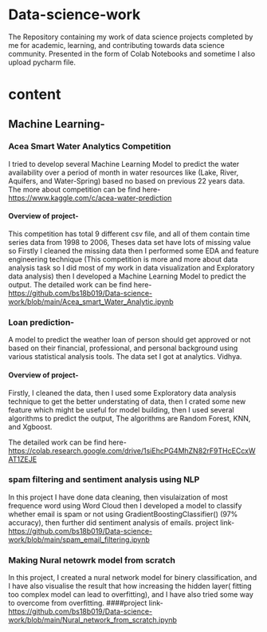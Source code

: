 # Data-science-work
The Repository containing my work of data science projects completed by me for academic, learning, and contributing towards data science community. Presented in the form of Colab Notebooks and sometime I also upload pycharm file.
# content
##




## Machine Learning-
### Acea Smart Water Analytics Competition
I tried to develop several Machine Learning Model to predict the water availability over a period of month in water resources like (Lake, River, Aquifers, and Water-Spring) based no based on previous 22 years data.
The more about competition can be find here- https://www.kaggle.com/c/acea-water-prediction
#### Overview of project-
This competition has total 9 different csv file, and all of them contain time series data from 1998 to 2006, Theses data set have lots of missing value so Firstly I cleaned the missing data then I performed some EDA and feature engineering technique (This competition is more and more about data analysis task so I did most of my work in data visualization and Exploratory data analysis) then I developed a Machine Learning Model to predict the output.
The detailed work can be find here-
https://github.com/bs18b019/Data-science-work/blob/main/Acea_smart_Water_Analytic.ipynb


### Loan prediction- 
A model to predict the weather loan of person should get approved or not based on their financial, professional, and personal background using various statistical analysis tools. The data set I got at analytics. Vidhya.
#### Overview of project-
Firstly, I cleaned the data, then I used some Exploratory data analysis technique to get the better understating of data, then I crated some new feature which might be useful for model building, then I used several algorithms to predict the output, The algorithms are Random Forest, KNN, and Xgboost.

The detailed work can be find here- https://colab.research.google.com/drive/1siEhcPG4MhZN82rF9THcECcxWAT1ZEJE

### spam filtering and sentiment analysis using NLP
In this project I have done data cleaning, then visulaization of most frequence word using Word Cloud then I developed a model to classify whether 
email is spam or not using GradientBoostingClassifier() (97% accuracy), then further did sentiment analysis of emails.
project link- https://github.com/bs18b019/Data-science-work/blob/main/spam_email_filtering.ipynb

### Making Nural netowrk model from scratch

In this project, I created a nural network model for binery classification, and I have also visualise the result that how increasing the hidden layer( fitting too complex model can lead to overfitting), and I have also tried some way to overcome from overfitting.
####project link-  https://github.com/bs18b019/Data-science-work/blob/main/Nural_network_from_scratch.ipynb




